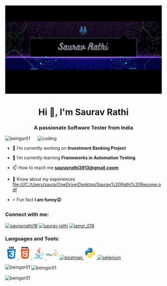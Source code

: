![logo](https://github.com/Beingsr01/Beingsr01/blob/main/Tech%20Rev%C4%B1ew%20(1).gif)
<h1 align="center">Hi 👋, I'm Saurav Rathi</h1>
<h3 align="center">A passionate Software Tester from India</h3>

<img align="right" alt="coding" width="400" src="https://user-images.githubusercontent.com/55389276/140866485-8fb1c876-9a8f-4d6a-98dc-08c4981eaf70.gif">

<p align="left"> <img src="https://komarev.com/ghpvc/?username=beingsr01&label=Profile%20views&color=0e75b6&style=flat" alt="beingsr01" /> </p>

- 🔭 I’m currently working on **Investment Banking Project**

- 🌱 I’m currently learning **Frameworks in Automation Testing**

- 📫 How to reach me **sauravrathi3913@gmail.coom**

- 📄 Know about my experiences [file:///C:/Users/saura/OneDrive/Desktop/Saurav%20Rathi%20Resume.pdf](file:///C:/Users/saura/OneDrive/Desktop/Saurav%20Rathi%20Resume.pdf)

- ⚡ Fun fact **I am funny😉**

<h3 align="left">Connect with me:</h3>
<p align="left">
<a href="https://twitter.com/sauravrathi18" target="blank"><img align="center" src="https://raw.githubusercontent.com/rahuldkjain/github-profile-readme-generator/master/src/images/icons/Social/twitter.svg" alt="sauravrathi18" height="30" width="40" /></a>
<a href="https://linkedin.com/in/saurav rathi" target="blank"><img align="center" src="https://raw.githubusercontent.com/rahuldkjain/github-profile-readme-generator/master/src/images/icons/Social/linked-in-alt.svg" alt="saurav rathi" height="30" width="40" /></a>
<a href="https://instagram.com/iamsr_018" target="blank"><img align="center" src="https://raw.githubusercontent.com/rahuldkjain/github-profile-readme-generator/master/src/images/icons/Social/instagram.svg" alt="iamsr_018" height="30" width="40" /></a>
</p>

<h3 align="left">Languages and Tools:</h3>
<p align="left"> <a href="https://www.w3schools.com/css/" target="_blank" rel="noreferrer"> <img src="https://raw.githubusercontent.com/devicons/devicon/master/icons/css3/css3-original-wordmark.svg" alt="css3" width="40" height="40"/> </a> <a href="https://www.w3.org/html/" target="_blank" rel="noreferrer"> <img src="https://raw.githubusercontent.com/devicons/devicon/master/icons/html5/html5-original-wordmark.svg" alt="html5" width="40" height="40"/> </a> <a href="https://www.java.com" target="_blank" rel="noreferrer"> <img src="https://raw.githubusercontent.com/devicons/devicon/master/icons/java/java-original.svg" alt="java" width="40" height="40"/> </a> <a href="https://www.mysql.com/" target="_blank" rel="noreferrer"> <img src="https://raw.githubusercontent.com/devicons/devicon/master/icons/mysql/mysql-original-wordmark.svg" alt="mysql" width="40" height="40"/> </a> <a href="https://postman.com" target="_blank" rel="noreferrer"> <img src="https://www.vectorlogo.zone/logos/getpostman/getpostman-icon.svg" alt="postman" width="40" height="40"/> </a> <a href="https://www.python.org" target="_blank" rel="noreferrer"> <img src="https://raw.githubusercontent.com/devicons/devicon/master/icons/python/python-original.svg" alt="python" width="40" height="40"/> </a> <a href="https://www.selenium.dev" target="_blank" rel="noreferrer"> <img src="https://raw.githubusercontent.com/detain/svg-logos/780f25886640cef088af994181646db2f6b1a3f8/svg/selenium-logo.svg" alt="selenium" width="40" height="40"/> </a> </p>

<p><img align="left" src="https://github-readme-stats.vercel.app/api/top-langs?username=beingsr01&show_icons=true&locale=en&layout=compact" alt="beingsr01" /></p>

<p>&nbsp;<img align="center" src="https://github-readme-stats.vercel.app/api?username=beingsr01&show_icons=true&locale=en" alt="beingsr01" /></p>

<p><img align="center" src="https://github-readme-streak-stats.herokuapp.com/?user=beingsr01&" alt="beingsr01" /></p>
